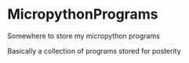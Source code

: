 # MicropythonPrograms
Somewhere to store my micropython programs

Basically a collection of programs stored for posterity

